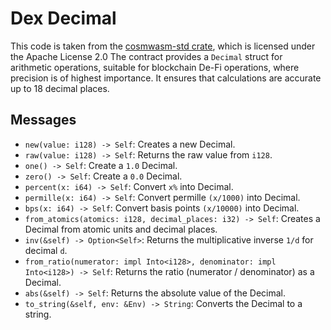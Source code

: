# Dex Decimal
This code is taken from the [cosmwasm-std crate](https://github.com/CosmWasm/cosmwasm.), which is licensed under the Apache License 2.0
The contract provides a `Decimal` struct for arithmetic operations, suitable for blockchain De-Fi operations, where precision is of highest importance. It ensures that calculations are accurate up to 18 decimal places.

## Messages

- `new(value: i128) -> Self`: Creates a new Decimal.
- `raw(value: i128) -> Self`: Returns the raw value from `i128`.
- `one() -> Self`: Create a `1.0` Decimal.
- `zero() -> Self`: Create a `0.0` Decimal.
- `percent(x: i64) -> Self`: Convert `x%` into Decimal.
- `permille(x: i64) -> Self`: Convert permille `(x/1000)` into Decimal.
- `bps(x: i64) -> Self`: Convert basis points `(x/10000)` into Decimal.
- `from_atomics(atomics: i128, decimal_places: i32) -> Self`: Creates a Decimal from atomic units and decimal places.
- `inv(&self) -> Option<Self>`: Returns the multiplicative inverse `1/d` for decimal `d`.
- `from_ratio(numerator: impl Into<i128>, denominator: impl Into<i128>) -> Self`: Returns the ratio (numerator / denominator) as a Decimal.
- `abs(&self) -> Self`: Returns the absolute value of the Decimal.
- `to_string(&self, env: &Env) -> String`: Converts the Decimal to a string.
